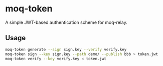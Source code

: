 # moq-token

A simple JWT-based authentication scheme for moq-relay.

## Usage
```bash
moq-token generate --sign sign.key --verify verify.key
moq-token sign --key sign.key --path demo/ --publish bbb > token.jwt
moq-token verify --key verify.key < token.jwt
```